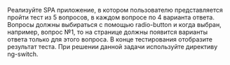 Реализуйте SPA приложение, в котором пользователю представляется пройти тест из 5 вопросов, в каждом вопросе по 4 варианта ответа. Вопросы должны выбираться с помощью radio-button и когда выбран, например, вопрос №1, то на странице должны появится варианты ответа только для этого вопроса. В конце тестирования отобразите результат теста. При решении данной задачи используйте директиву ng-switch.